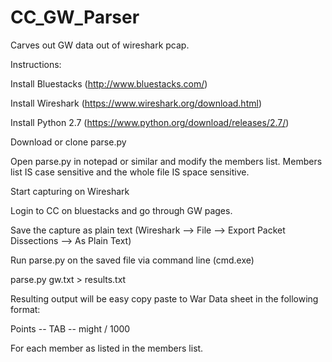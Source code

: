 # CC_GW_Parser
Carves out GW data out of wireshark pcap.

Instructions:

Install Bluestacks (http://www.bluestacks.com/)

Install Wireshark (https://www.wireshark.org/download.html)

Install Python 2.7 (https://www.python.org/download/releases/2.7/)

Download or clone parse.py

Open parse.py in notepad or similar and modify the members list. Members list IS case sensitive and the whole file IS space sensitive.

Start capturing on Wireshark

Login to CC on bluestacks and go through GW pages.

Save the capture as plain text (Wireshark --> File --> Export Packet Dissections --> As Plain Text)


Run parse.py on the saved file via command line (cmd.exe)

  parse.py gw.txt > results.txt
  
Resulting output will be easy copy paste to War Data sheet in the following format:

  Points -- TAB -- might / 1000 

For each member as listed in the members list.
